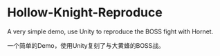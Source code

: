 # Hollow-Knight-Reproduce
A very simple demo, use Unity to reproduce the BOSS fight with Hornet.

一个简单的Demo，使用Unity复刻了与大黄蜂的BOSS战。
